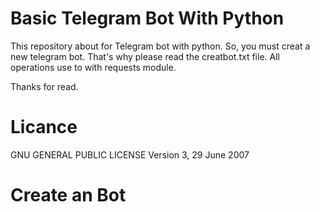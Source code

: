 # Basic Telegram Bot With Python
This repository about for Telegram bot with python. So, you must creat a new telegram bot. That's why please read the creatbot.txt file. All operations use to with requests module.

Thanks for read. 

# Licance
GNU GENERAL PUBLIC LICENSE
Version 3, 29 June 2007

# Create an Bot

